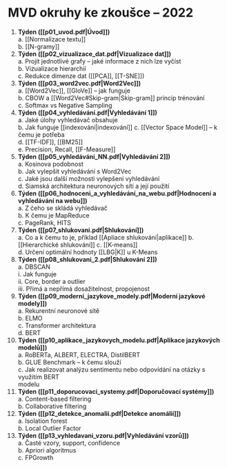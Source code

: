 # MVD okruhy ke zkoušce – 2022  

1. **Týden ([[p01_uvod.pdf|Úvod]])**  
	a. [[Normalizace textu]]  
	b. [[N-gramy]]  
2. **Týden ([[p02_vizualizace_dat.pdf|Vizualizace dat]])**  
	a. Projít jednotlivé grafy – jaké informace z nich lze vyčíst  
	b. Vizualizace hierarchií  
	c. Redukce dimenze dat ([[PCA]], [[T-SNE]])  
3. **Týden ([[p03_word2vec.pdf|Word2Vec]])**  
	a. [[Word2Vec]], [[GloVe]] – jak funguje  
	b. CBOW a [[Word2Vec#Skip-gram|Skip-gram]] princip trénování  
	c. Softmax vs Negative Sampling  
4. **Týden ([[p04_vyhledávání.pdf|Vyhledávání 1]])**  
	a. Jaké úlohy vyhledávač obsahuje  
	b. Jak funguje [[indexování|indexování]] 
	c. [[Vector Space Model]] – k čemu je potřeba  
	d. [[TF-IDF]], [[BM25]]  
	e. Precision, Recall, [[F-Measure]]  
5. **Týden ([[p05_vyhledávání_NN.pdf|Vyhledávání 2]])**  
	a. Kosinova podobnost  
	b. Jak vylepšit vyhledávání s Word2Vec  
	c. Jaké jsou další možnosti vylepšení vyhledávání  
	d. Siamská architektura neuronových sítí a její použití  
6. **Týden ([[p06_hodnoceni_a_vyhledávání_na_webu.pdf|Hodnocení a vyhledávání na webu]])**  
	a. Z čeho se skládá vyhledávač  
	b. K čemu je MapReduce  
	c. PageRank, HITS  
7. **Týden ([[p07_shlukovani.pdf|Shlukování]])**  
	a. Co a k čemu to je, příklad [[Apliace shlukování|aplikace]]
	b. [[Hierarchické shlukování]] 
	c. [[K-means]]  
	d. Určení optimální hodnoty [[LBG|K]] u K-Means  
8. **Týden ([[p08_shlukovani_2.pdf|Shlukování 2]])**  
	a. DBSCAN  
		i. Jak funguje  
		ii. Core, border a outlier  
		iii. Přímá a nepřímá dosažitelnost, propojenost  
9. **Týden ([[p09_moderni_jazykove_modely.pdf|Moderní jazykové modely]])**  
	a. Rekurentní neuronové sítě  
	b. ELMO  
	c. Transformer architektura  
	d. BERT  
10. **Týden ([[p10_aplikace_jazykovych_modelu.pdf|Aplikace jazykových modelů]])**  
	a. RoBERTa, ALBERT, ELECTRA, DistilBERT  
	b. GLUE Benchmark – k čemu slouží  
	c. Jak realizovat analýzu sentimentu nebo odpovídání na otázky s využitím BERT  
	modelu
11. **Týden ([[p11_doporucovaci_systemy.pdf|Doporučovací systémy]])**  
	a. Content-based filtering  
	b. Collaborative filtering  
12. **Týden ([[p12_detekce_anomalii.pdf|Detekce anomálií]])**  
	a. Isolation forest  
	b. Local Outlier Factor  
13. **Týden ([[p13_vyhledavani_vzoru.pdf|Vyhledávání vzorů]])**  
	a. Časté vzory, support, confidence  
	b. Apriori algoritmus  
	c. FPGrowth